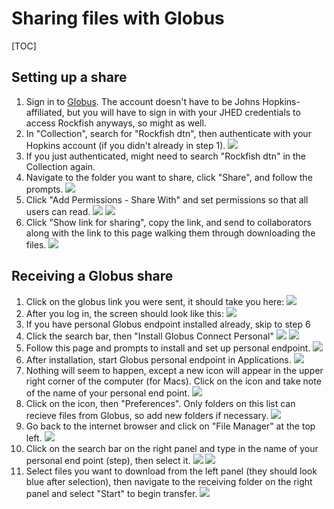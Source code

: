 # Sharing files with Globus

[TOC]

## Setting up a share

1. Sign in to [Globus](https://app.globus.org/file-manager). The account doesn't have to be Johns Hopkins-affiliated, but you will have to sign in with your JHED credentials to access Rockfish anyways, so might as well.
2. In "Collection", search for "Rockfish dtn", then authenticate with your Hopkins account (if you didn't already in step 1).
![](../img/globus/globus1.png)
3. If you just authenticated, might need to search "Rockfish dtn" in the Collection again.
4. Navigate to the folder you want to share, click "Share", and follow the prompts.
![](../img/globus/globus2.png)
5. Click "Add Permissions - Share With" and set permissions so that all users can read.
![](../img/globus/globus3.png)
![](../img/globus/globus4.png)
6. Click "Show link for sharing", copy the link, and send to collaborators along with the link to this page walking them through downloading the files.
![](../img/globus/globus5.png)

## Receiving a Globus share

1. Click on the globus link you were sent, it should take you here:
![](../img/globus/globus10.png)
2. After you log in, the screen should look like this:
![](../img/globus/globus12.png)
3. If you have personal Globus endpoint installed already, skip to step 6
4. Click the search bar, then "Install Globus Connect Personal"
![](../img/globus/globus13.png)
![](../img/globus/globus14.png)
5. Follow this page and prompts to install and set up personal endpoint.
![](../img/globus/globus15.png)
6. After installation, start Globus personal endpoint in Applications.
![](../img/globus/globus16.png)
7. Nothing will seem to happen, except a new icon will appear in the upper right corner of the computer (for Macs). Click on the icon and take note of the name of your personal end point.
![](../img/globus/globus17.png)
8. Click on the icon, then "Preferences". Only folders on this list can recieve files from Globus, so add new folders if necessary.
![](../img/globus/globus18.png)
9. Go back to the internet browser and click on "File Manager" at the top left.
![](../img/globus/globus22.png)
10. Click on the search bar on the right panel and type in the name of your personal end point (step), then select it.
![](../img/globus/globus19.png)
![](../img/globus/globus20.png)
11. Select files you want to download from the left panel (they should look blue after selection), then navigate to the receiving folder on the right panel and select "Start" to begin transfer.
![](../img/globus/globus21.png)

